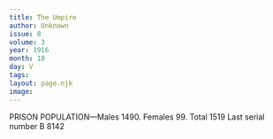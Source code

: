 ```yaml
---
title: The Umpire
author: Unknown
issue: 8
volume: 3
year: 1916
month: 10
day: V
tags:
layout: page.njk
image:
---
```

PRISON POPULATION—Males 1490. Females 99. Total 1519 Last serial number B 8142 
